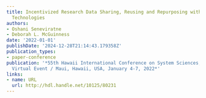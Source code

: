```yaml
---
title: Incentivized Research Data Sharing, Reusing and Repurposing with Blockchain
  Technologies
authors:
- Oshani Seneviratne
- Deborah L. McGuinness
date: '2022-01-01'
publishDate: '2024-12-28T21:14:43.179358Z'
publication_types:
- paper-conference
publication: '*55th Hawaii International Conference on System Sciences, HICSS 2022,
  Virtual Event / Maui, Hawaii, USA, January 4-7, 2022*'
links:
- name: URL
  url: http://hdl.handle.net/10125/80231
---
```

